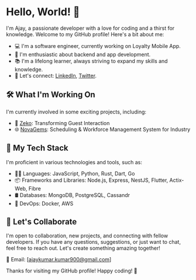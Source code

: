 # Hello, World! 👋

I'm Ajay, a passionate developer with a love for coding and a thirst for knowledge. Welcome to my GitHub profile! Here's a bit about me:

- 💻 I'm a software engineer, currently working on Loyalty Mobile App.
- 🚀 I'm enthusiastic about backend and app development.
- 📚 I'm a lifelong learner, always striving to expand my skills and knowledge.
- 💬 Let's connect: [LinkedIn](https://www.linkedin.com/in/iamcloud), [Twitter](https://twitter.com/iamclouddev).

## 🛠️ What I'm Working On

I'm currently involved in some exciting projects, including:

- 🏨 [Zeko](https://zeko.tech/): Transforming Guest Interaction
- 🌐 [NovaGems](https://novage.ms/): Scheduling & Workforce Management System for Industry

## 🔧 My Tech Stack

I'm proficient in various technologies and tools, such as:

- 👨‍💻 Languages: JavaScript, Python, Rust, Dart, Go
- 📦 Frameworks and Libraries: Node.js, Express, NestJS, Flutter, Actix-Web, Fibre
- 🛢️ Databases: MongoDB, PostgreSQL, Cassandr
- 🚀 DevOps: Docker, AWS

## 🤝 Let's Collaborate

I'm open to collaboration, new projects, and connecting with fellow developers. If you have any questions, suggestions, or just want to chat, feel free to reach out. Let's create something amazing together!

📧 Email: [ajaykumar.kumar900@gmail.com]

Thanks for visiting my GitHub profile! Happy coding! 🚀
